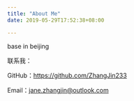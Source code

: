```yaml
---
title: "About Me"
date: 2019-05-29T17:52:38+08:00

---
```




base in beijing

联系我：

GitHub：https://github.com/ZhangJin233

Email：jane.zhangjin@outlook.com





